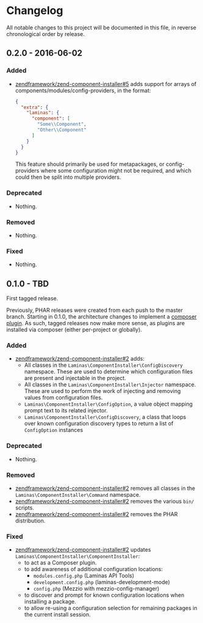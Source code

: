 # Changelog

All notable changes to this project will be documented in this file, in reverse chronological order by release.

## 0.2.0 - 2016-06-02

### Added

- [zendframework/zend-component-installer#5](https://github.com/zendframework/zend-component-installer/pull/5) adds
  support for arrays of components/modules/config-providers, in the format:

  ```json
  {
    "extra": {
      "laminas": {
        "component": [
          "Some\\Component",
          "Other\\Component"
        ]
      }
    }
  }
  ```

  This feature should primarily be used for metapackages, or config-providers
  where some configuration might not be required, and which could then be split
  into multiple providers.

### Deprecated

- Nothing.

### Removed

- Nothing.

### Fixed

- Nothing.

## 0.1.0 - TBD

First tagged release.

Previously, PHAR releases were created from each push to the master branch.
Starting in 0.1.0, the architecture changes to implement a
[composer plugin](https://getcomposer.org/doc/articles/plugins.md). As such,
tagged releases now make more sense, as plugins are installed via composer
(either per-project or globally).

### Added

- [zendframework/zend-component-installer#2](https://github.com/zendframework/zend-component-installer/pull/2) adds:
  - All classes in the `Laminas\ComponentInstaller\ConfigDiscovery` namespace.
    These are used to determine which configuration files are present and
    injectable in the project.
  - All classes in the `Laminas\ComponentInstaller\Injector` namespace. These are
    used to perform the work of injecting and removing values from configuration
    files.
  - `Laminas\ComponentInstaller\ConfigOption`, a value object mapping prompt text
    to its related injector.
  - `Laminas\ComponentInstaller\ConfigDiscovery`, a class that loops over known
    configuration discovery types to return a list of `ConfigOption` instances

### Deprecated

- Nothing.

### Removed

- [zendframework/zend-component-installer#2](https://github.com/zendframework/zend-component-installer/pull/2) removes
  all classes in the `Laminas\ComponentInstaller\Command` namespace.
- [zendframework/zend-component-installer#2](https://github.com/zendframework/zend-component-installer/pull/2) removes
  the various `bin/` scripts.
- [zendframework/zend-component-installer#2](https://github.com/zendframework/zend-component-installer/pull/2) removes
  the PHAR distribution.

### Fixed

- [zendframework/zend-component-installer#2](https://github.com/zendframework/zend-component-installer/pull/2) updates
  `Laminas\ComponentInstaller\ComponentInstaller`:
  - to act as a Composer plugin.
  - to add awareness of additional configuration locations:
    - `modules.config.php` (Laminas API Tools)
    - `development.config.php` (laminas-development-mode)
    - `config.php` (Mezzio with mezzio-config-manager)
  - to discover and prompt for known configuration locations when installing a
    package.
  - to allow re-using a configuration selection for remaining packages in the
    current install session.
